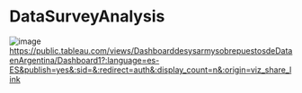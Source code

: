 # DataSurveyAnalysis
![image](https://github.com/user-attachments/assets/3c2459f9-03d2-421f-9e15-018dca02aac9)
https://public.tableau.com/views/DashboarddesysarmysobrepuestosdeDataenArgentina/Dashboard1?:language=es-ES&publish=yes&:sid=&:redirect=auth&:display_count=n&:origin=viz_share_link
